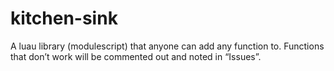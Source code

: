 # kitchen-sink
A luau library (modulescript) that anyone can add any function to. Functions that don’t work will be commented out and noted in “Issues”.
